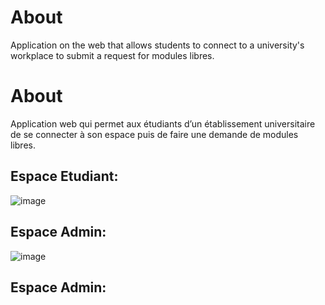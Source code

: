 # About 
Application on the web that allows students to connect to a university's workplace to submit a request for modules libres.
# About
Application web qui permet aux étudiants d’un établissement universitaire de se connecter à son espace puis de faire une demande de modules libres.
## Espace Etudiant: 
![image](https://github.com/Anass-NB/mini-projet-php/assets/110456240/c1762ecd-09de-4aed-8edc-147b02001122)

## Espace Admin: 

![image](https://github.com/Anass-NB/mini-projet-php/assets/110456240/fdec86ac-1347-4546-ba80-4b6fe8d57934)

## Espace Admin: 

